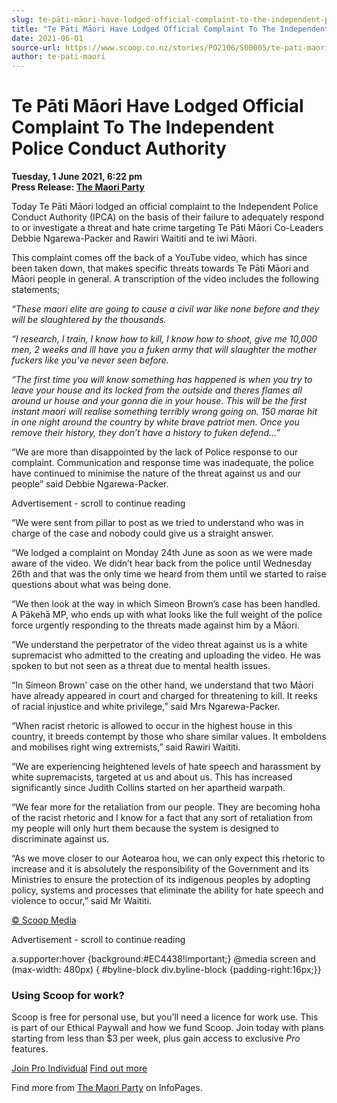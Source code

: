```yaml
---
slug: te-pāti-māori-have-lodged-official-complaint-to-the-independent-police-conduct-authority
title: "Te Pāti Māori Have Lodged Official Complaint To The Independent Police Conduct Authority"
date: 2021-06-01
source-url: https://www.scoop.co.nz/stories/PO2106/S00005/te-pati-maori-have-lodged-official-complaint-to-the-independent-police-conduct-authority.htm
author: te-pati-maori
---
```

Te Pāti Māori Have Lodged Official Complaint To The Independent Police Conduct Authority
========================================================================================

**Tuesday, 1 June 2021, 6:22 pm**  
**Press Release: [The Maori Party](https://info.scoop.co.nz/The_Maori_Party)**

Today Te Pāti Māori lodged an official complaint to the Independent Police Conduct Authority (IPCA) on the basis of their failure to adequately respond to or investigate a threat and hate crime targeting Te Pāti Māori Co-Leaders Debbie Ngarewa-Packer and Rawiri Waititi and te iwi Māori.

This complaint comes off the back of a YouTube video, which has since been taken down, that makes specific threats towards Te Pāti Māori and Māori people in general. A transcription of the video includes the following statements;

_“These maori elite are going to cause a civil war like none before and they will be slaughtered by the thousands._

_“I research, I train, I know how to kill, I know how to shoot, give me 10,000 men, 2 weeks and ill have you a fuken army that will slaughter the mother fuckers like you’ve never seen before._

_“The first time you will know something has happened is when you try to leave your house and its locked from the outside and theres flames all around ur house and your gonna die in your house. This will be the first instant maori will realise something terribly wrong going on. 150 marae hit in one night around the country by white brave patriot men. Once you remove their history, they don’t have a history to fuken defend...”_

“We are more than disappointed by the lack of Police response to our complaint. Communication and response time was inadequate, the police have continued to minimise the nature of the threat against us and our people” said Debbie Ngarewa-Packer.

Advertisement - scroll to continue reading





“We were sent from pillar to post as we tried to understand who was in charge of the case and nobody could give us a straight answer.

“We lodged a complaint on Monday 24th June as soon as we were made aware of the video. We didn’t hear back from the police until Wednesday 26th and that was the only time we heard from them until we started to raise questions about what was being done.

“We then look at the way in which Simeon Brown’s case has been handled. A Pākehā MP, who ends up with what looks like the full weight of the police force urgently responding to the threats made against him by a Māori.

“We understand the perpetrator of the video threat against us is a white supremacist who admitted to the creating and uploading the video. He was spoken to but not seen as a threat due to mental health issues.

“In Simeon Brown’ case on the other hand, we understand that two Māori have already appeared in court and charged for threatening to kill. It reeks of racial injustice and white privilege,” said Mrs Ngarewa-Packer.

“When racist rhetoric is allowed to occur in the highest house in this country, it breeds contempt by those who share similar values. It emboldens and mobilises right wing extremists,” said Rawiri Waititi.

“We are experiencing heightened levels of hate speech and harassment by white supremacists, targeted at us and about us. This has increased significantly since Judith Collins started on her apartheid warpath.

“We fear more for the retaliation from our people. They are becoming hoha of the racist rhetoric and I know for a fact that any sort of retaliation from my people will only hurt them because the system is designed to discriminate against us.

“As we move closer to our Aotearoa hou, we can only expect this rhetoric to increase and it is absolutely the responsibility of the Government and its Ministries to ensure the protection of its indigenous peoples by adopting policy, systems and processes that eliminate the ability for hate speech and violence to occur,” said Mr Waititi.

[© Scoop Media](http://www.scoop.co.nz/about/terms.html)  

Advertisement - scroll to continue reading



a.supporter:hover {background:#EC4438!important;} @media screen and (max-width: 480px) { #byline-block div.byline-block {padding-right:16px;}}

### Using Scoop for work?

Scoop is free for personal use, but you’ll need a licence for work use. This is part of our Ethical Paywall and how we fund Scoop. Join today with plans starting from less than $3 per week, plus gain access to exclusive _Pro_ features.  
  
[Join Pro Individual](https://pro.scoop.co.nz/Individual/?from=ProIn24) [Find out more](https://pro.scoop.co.nz/using-scoop-for-work/?from=ProIn24)

Find more from [The Maori Party](https://info.scoop.co.nz/The_Maori_Party) on InfoPages.